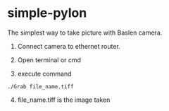 # simple-pylon

The simplest way to take picture with Baslen camera.


1. Connect camera to ethernet router.

2. Open terminal or cmd

3. execute command

```
./Grab file_name.tiff

```

4.  file_name.tiff is the image taken






